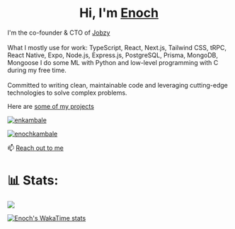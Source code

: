 <h1 align="center">Hi, I'm <a href="https://enkambale.com">Enoch</a></h1>
<p align="left">
I'm the co-founder & CTO of <a href="https://dev.enkambale.com">Jobzy</a>
<br/><br/>
What I mostly use for work: TypeScript, React, Next.js, Tailwind CSS, tRPC, React Native, Expo, Node.js, Express.js, PostgreSQL, Prisma, MongoDB, Mongoose
I do some ML with Python and low-level programming with C during my free time. 
<br/><br/>
Committed to writing clean, maintainable code and leveraging cutting-edge technologies to solve complex problems.

Here are <a href="https://dev.enkambale.com">some of my projects</a>


<p align="left"> <a href="https://twitter.com/enkambale" target="blank"><img src="https://img.shields.io/twitter/follow/enkambale?logo=twitter&style=for-the-badge" alt="enkambale" /></a> </p>
<p align="left"><a href="https://www.linkedin.com/in/enochkambale" target="blank"><img src="https://img.shields.io/badge/LinkedIn-0077B5?style=for-the-badge&logo=linkedin&logoColor=white" alt="enochkambale" /></a> </p>

📫 [Reach out to me](https://dev.enkambale.com/#contact)


# 📊 Stats:
![](https://github-readme-streak-stats.herokuapp.com/?user=camballe&theme=dark&hide_border=false) <br/>

[![Enoch's WakaTime stats](https://github-readme-stats.vercel.app/api/wakatime?username=enkambale&theme=dark&layout=compact&custom_title=WakaTime%20Stats%20(Last%207%20Days))](https://github.com/anuraghazra/github-readme-stats)
